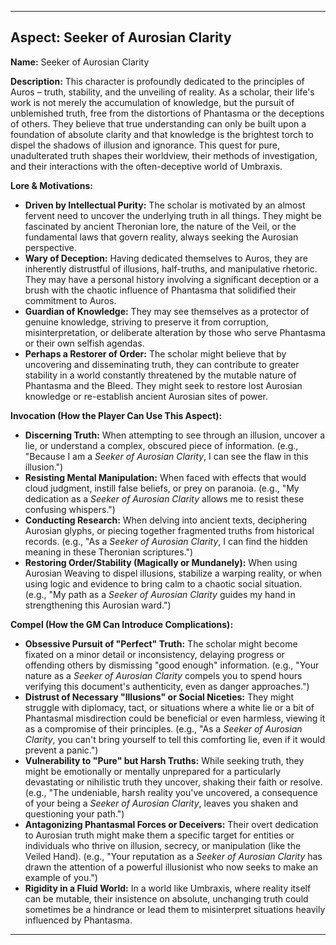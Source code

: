 ---

## Aspect: Seeker of Aurosian Clarity

**Name:** Seeker of Aurosian Clarity

**Description:**
This character is profoundly dedicated to the principles of Auros – truth, stability, and the unveiling of reality. As a scholar, their life's work is not merely the accumulation of knowledge, but the pursuit of unblemished truth, free from the distortions of Phantasma or the deceptions of others. They believe that true understanding can only be built upon a foundation of absolute clarity and that knowledge is the brightest torch to dispel the shadows of illusion and ignorance. This quest for pure, unadulterated truth shapes their worldview, their methods of investigation, and their interactions with the often-deceptive world of Umbraxis.

**Lore & Motivations:**

*   **Driven by Intellectual Purity:** The scholar is motivated by an almost fervent need to uncover the underlying truth in all things. They might be fascinated by ancient Theronian lore, the nature of the Veil, or the fundamental laws that govern reality, always seeking the Aurosian perspective.
*   **Wary of Deception:** Having dedicated themselves to Auros, they are inherently distrustful of illusions, half-truths, and manipulative rhetoric. They may have a personal history involving a significant deception or a brush with the chaotic influence of Phantasma that solidified their commitment to Auros.
*   **Guardian of Knowledge:** They may see themselves as a protector of genuine knowledge, striving to preserve it from corruption, misinterpretation, or deliberate alteration by those who serve Phantasma or their own selfish agendas.
*   **Perhaps a Restorer of Order:** The scholar might believe that by uncovering and disseminating truth, they can contribute to greater stability in a world constantly threatened by the mutable nature of Phantasma and the Bleed. They might seek to restore lost Aurosian knowledge or re-establish ancient Aurosian sites of power.

**Invocation (How the Player Can Use This Aspect):**

*   **Discerning Truth:** When attempting to see through an illusion, uncover a lie, or understand a complex, obscured piece of information. (e.g., "Because I am a *Seeker of Aurosian Clarity*, I can see the flaw in this illusion.")
*   **Resisting Mental Manipulation:** When faced with effects that would cloud judgment, instill false beliefs, or prey on paranoia. (e.g., "My dedication as a *Seeker of Aurosian Clarity* allows me to resist these confusing whispers.")
*   **Conducting Research:** When delving into ancient texts, deciphering Aurosian glyphs, or piecing together fragmented truths from historical records. (e.g., "As a *Seeker of Aurosian Clarity*, I can find the hidden meaning in these Theronian scriptures.")
*   **Restoring Order/Stability (Magically or Mundanely):** When using Aurosian Weaving to dispel illusions, stabilize a warping reality, or when using logic and evidence to bring calm to a chaotic social situation. (e.g., "My path as a *Seeker of Aurosian Clarity* guides my hand in strengthening this Aurosian ward.")

**Compel (How the GM Can Introduce Complications):**

*   **Obsessive Pursuit of "Perfect" Truth:** The scholar might become fixated on a minor detail or inconsistency, delaying progress or offending others by dismissing "good enough" information. (e.g., "Your nature as a *Seeker of Aurosian Clarity* compels you to spend hours verifying this document's authenticity, even as danger approaches.")
*   **Distrust of Necessary "Illusions" or Social Niceties:** They might struggle with diplomacy, tact, or situations where a white lie or a bit of Phantasmal misdirection could be beneficial or even harmless, viewing it as a compromise of their principles. (e.g., "As a *Seeker of Aurosian Clarity*, you can't bring yourself to tell this comforting lie, even if it would prevent a panic.")
*   **Vulnerability to "Pure" but Harsh Truths:** While seeking truth, they might be emotionally or mentally unprepared for a particularly devastating or nihilistic truth they uncover, shaking their faith or resolve. (e.g., "The undeniable, harsh reality you've uncovered, a consequence of your being a *Seeker of Aurosian Clarity*, leaves you shaken and questioning your path.")
*   **Antagonizing Phantasmal Forces or Deceivers:** Their overt dedication to Aurosian truth might make them a specific target for entities or individuals who thrive on illusion, secrecy, or manipulation (like the Veiled Hand). (e.g., "Your reputation as a *Seeker of Aurosian Clarity* has drawn the attention of a powerful illusionist who now seeks to make an example of you.")
*   **Rigidity in a Fluid World:** In a world like Umbraxis, where reality itself can be mutable, their insistence on absolute, unchanging truth could sometimes be a hindrance or lead them to misinterpret situations heavily influenced by Phantasma.

---